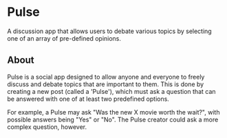 # Pulse
A discussion app that allows users to debate various topics by selecting one of an array of pre-defined opinions.

## About
Pulse is a social app designed to allow anyone and everyone to freely discuss and debate topics that are important to them. This is done by creating a new post (called a 'Pulse'), which must ask a question that can be answered with one of at least two predefined options.

For example, a Pulse may ask "Was the new X movie worth the wait?", with possible answers being "Yes" or "No". The Pulse creator could ask a more complex question, however.
